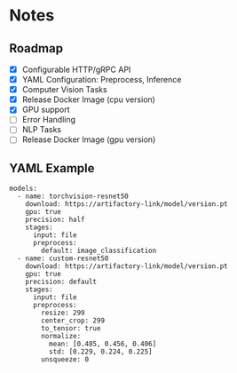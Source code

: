 # Notes

## Roadmap

- [x] Configurable HTTP/gRPC API
- [x] YAML Configuration: Preprocess, Inference
- [x] Computer Vision Tasks
- [x] Release Docker Image (cpu version)
- [x] GPU support
- [ ] Error Handling
- [ ] NLP Tasks
- [ ] Release Docker Image (gpu version)

## YAML Example

```
models:
  - name: torchvision-resnet50
    download: https://artifactory-link/model/version.pt
    gpu: true
    precision: half
    stages:
      input: file
      preprocess:
        default: image_classification
  - name: custom-resnet50
    download: https://artifactory-link/model/version.pt
    gpu: true
    precision: default
    stages:
      input: file
      preprocess:
        resize: 299
        center_crop: 299
        to_tensor: true
        normalize:
          mean: [0.485, 0.456, 0.406]
          std: [0.229, 0.224, 0.225]
        unsqueeze: 0
```
